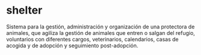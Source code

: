 # shelter
Sistema para la gestión, administración y organización de una protectora de animales, que agiliza la gestión de animales que entren o salgan del refugio, voluntarios con diferentes cargos, veterinarios, calendarios, casas de acogida y de adopción y seguimiento post-adopción.
